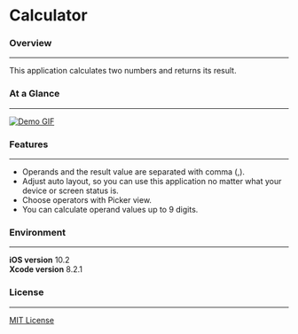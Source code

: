 # Calculator
### Overview
- - - -
This application calculates two numbers and returns its result.

### At a Glance
- - - -
[![Demo GIF](https://j.gifs.com/vg5qXg.gif)]()

### Features
- - - -
* Operands and the result value are separated with comma (,).
* Adjust auto layout, so you can use this application no matter what your device or screen status is.
* Choose operators with Picker view.
* You can calculate operand values up to 9 digits.

### Environment
- - - -
**iOS version** 	10.2       
**Xcode version** 	8.2.1

### License
- - - -
[MIT License](./LICENSE)